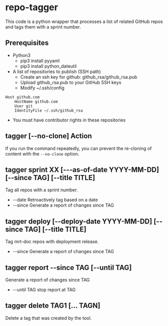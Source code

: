 # repo-tagger

This code is a python wrapper that processes a list of related GitHub repos and tags them with a sprint number.

## Prerequisites
- Python3
  - pip3 install pyyaml
  - pip3 install python_dateutil
- A list of repositories to publish (SSH path)
  - Create an ssh key for github: github_rsa/github_rsa.pub
  - Upload github_rsa.pub to your GitHub SSH keys
  - Modify ~/.ssh/config
```
Host github.com
	HostName github.com
	User git
	IdentityFile ~/.ssh/github_rsa
```
- You must have contributor rights in these repositories

## tagger [--no-clone] Action

If you run the command repeatedly, you can prevent the re-cloning of content with the `--no-clone` option.

## tagger sprint XX [---as-of-date YYYY-MM-DD] [--since TAG] [--title TITLE]

Tag all repos with a sprint number.

- --date Retroactively tag based on a date
- --since Generate a report of changes since TAG

## tagger deploy [--deploy-date YYYY-MM-DD] [--since TAG] [--title TITLE]

Tag mrt-doc repos with deployment release.

- --since Generate a report of changes since TAG

## tagger report --since TAG [--until TAG]

Generate a report of changes since TAG

- --until TAG stop report at TAG

## tagger delete TAG1 [... TAGN]

Delete a tag that was created by the tool.
